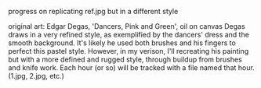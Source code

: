 progress on replicating ref.jpg but in a different style

original art: Edgar Degas, 'Dancers, Pink and Green', oil on canvas
Degas draws in a very refined style, as exemplified by the dancers' dress and the smooth background. It's likely he used both brushes and his fingers to perfect this pastel style.
However, in my verison, I'll recreating his painting but with a more defined and rugged style, through buildup from brushes and knife work. Each hour (or so) will be tracked with a file named that hour. (1.jpg, 2.jpg, etc.)
